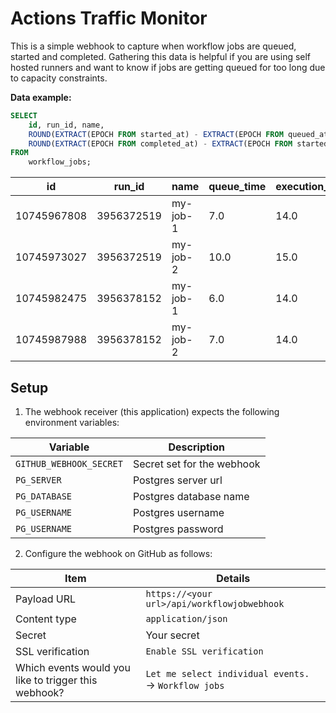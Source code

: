 # Actions Traffic Monitor

This is a simple webhook to capture when workflow jobs are queued, started and completed. Gathering this data is helpful if you are using self hosted runners and want to know if jobs are getting queued for too long due to capacity constraints.

**Data example:**

```sql
SELECT
    id, run_id, name,
    ROUND(EXTRACT(EPOCH FROM started_at) - EXTRACT(EPOCH FROM queued_at), 1) AS queue_time,
	ROUND(EXTRACT(EPOCH FROM completed_at) - EXTRACT(EPOCH FROM started_at), 1) AS execution_time
FROM
    workflow_jobs;
```

| id          | run_id     | name     | queue_time | execution_time |
| ----------- | ---------- | -------- | ---------- | -------------- |
| 10745967808 | 3956372519 | my-job-1 | 7.0        | 14.0           |
| 10745973027 | 3956372519 | my-job-2 | 10.0       | 15.0           |
| 10745982475 | 3956378152 | my-job-1 | 6.0        | 14.0           |
| 10745987988 | 3956378152 | my-job-2 | 7.0        | 14.0           |

## Setup

1. The webhook receiver (this application) expects the following environment variables:

| Variable                | Description                |
| ----------------------- | -------------------------- |
| `GITHUB_WEBHOOK_SECRET` | Secret set for the webhook |
| `PG_SERVER`             | Postgres server url        |
| `PG_DATABASE`           | Postgres database name     |
| `PG_USERNAME`           | Postgres username          |
| `PG_USERNAME`           | Postgres password          |

2. Configure the webhook on GitHub as follows:

| Item                                                 | Details                                              |
| ---------------------------------------------------- | ---------------------------------------------------- |
| Payload URL                                          | `https://<your url>/api/workflowjobwebhook`          |
| Content type                                         | `application/json`                                   |
| Secret                                               | Your secret                                          |
| SSL verification                                     | `Enable SSL verification`                            |
| Which events would you like to trigger this webhook? | `Let me select individual events.` → `Workflow jobs` |
